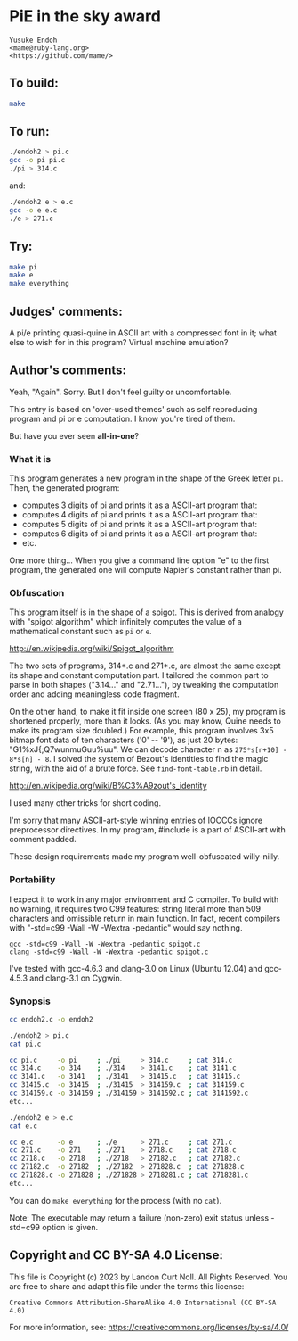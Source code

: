 # PiE in the sky award

    Yusuke Endoh  
    <mame@ruby-lang.org>  
    <https://github.com/mame/>  

## To build:

```sh
make
```

## To run:

```sh
./endoh2 > pi.c
gcc -o pi pi.c
./pi > 314.c
```

and:

```sh
./endoh2 e > e.c  
gcc -o e e.c
./e > 271.c
```

## Try:

```sh
make pi
make e
make everything
```

## Judges' comments:

A pi/e printing quasi-quine in ASCII art with a compressed font in it;
what else to wish for in this program? Virtual machine emulation?

## Author's comments:

Yeah, "Again".  Sorry.  But I don't feel guilty or uncomfortable.

This entry is based on 'over-used themes' such as self reproducing
program and pi or e computation.  I know you're tired of them.

But have you ever seen **all-in-one**?

### What it is

This program generates a new program in the shape of the Greek letter
`pi`.  Then, the generated program:

- computes 3 digits of pi and prints it as a ASCII-art program that:
- computes 4 digits of pi and prints it as a ASCII-art program that:
- computes 5 digits of pi and prints it as a ASCII-art program that:
- computes 6 digits of pi and prints it as a ASCII-art program that:
- etc.

One more thing...  When you give a command line option "e" to the
first program, the generated one will compute Napier's constant
rather than pi.


### Obfuscation

This program itself is in the shape of a spigot.  This is derived
from analogy with "spigot algorithm" which infinitely computes the
value of a mathematical constant such as `pi` or `e`.

<http://en.wikipedia.org/wiki/Spigot_algorithm>

The two sets of programs, 314\*.c and 271\*.c, are almost the same
except its shape and constant computation part.  I tailored the
common part to parse in both shapes ("3.14..." and "2.71..."), by
tweaking the computation order and adding meaningless code fragment.

On the other hand, to make it fit inside one screen (80 x 25), my
program is shortened properly, more than it looks.  (As you may
know, Quine needs to make its program size doubled.)
For example, this program involves 3x5 bitmap font data of ten
characters ('0' -- '9'), as just 20 bytes: "G1%xJ{;Q7wunmuGuu%uu".
We can decode character n as `275*s[n+10] - 8*s[n] - 8`.  I solved the
system of Bezout's identities to find the magic string, with the
aid of a brute force.  See `find-font-table.rb` in detail.

<http://en.wikipedia.org/wiki/B%C3%A9zout's_identity>

I used many other tricks for short coding.

I'm sorry that many ASCII-art-style winning entries of IOCCCs
ignore preprocessor directives.  In my program, #include is a part
of ASCII-art with comment padded.

These design requirements made my program well-obfuscated
willy-nilly.

### Portability

I expect it to work in any major environment and C compiler.
To build with no warning, it requires two C99 features: string
literal more than 509 characters and omissible return in main
function.  In fact, recent compilers with "-std=c99 -Wall -W
-Wextra -pedantic" would say nothing.

    gcc -std=c99 -Wall -W -Wextra -pedantic spigot.c
    clang -std=c99 -Wall -W -Wextra -pedantic spigot.c

I've tested with gcc-4.6.3 and clang-3.0 on Linux (Ubuntu 12.04)
and gcc-4.5.3 and clang-3.1 on Cygwin.

### Synopsis

```sh
cc endoh2.c -o endoh2

./endoh2 > pi.c
cat pi.c

cc pi.c     -o pi     ; ./pi     > 314.c     ; cat 314.c
cc 314.c    -o 314    ; ./314    > 3141.c    ; cat 3141.c
cc 3141.c   -o 3141   ; ./3141   > 31415.c   ; cat 31415.c
cc 31415.c  -o 31415  ; ./31415  > 314159.c  ; cat 314159.c
cc 314159.c -o 314159 ; ./314159 > 3141592.c ; cat 3141592.c
etc...

./endoh2 e > e.c
cat e.c

cc e.c      -o e      ; ./e      > 271.c     ; cat 271.c
cc 271.c    -o 271    ; ./271    > 2718.c    ; cat 2718.c
cc 2718.c   -o 2718   ; ./2718   > 27182.c   ; cat 27182.c
cc 27182.c  -o 27182  ; ./27182  > 271828.c  ; cat 271828.c
cc 271828.c -o 271828 ; ./271828 > 2718281.c ; cat 2718281.c
etc...
```

You can do `make everything` for the process (with no `cat`).

Note: The executable may return a failure (non-zero) exit status
unless -std=c99 option is given.

## Copyright and CC BY-SA 4.0 License:

This file is Copyright (c) 2023 by Landon Curt Noll.  All Rights Reserved.
You are free to share and adapt this file under the terms this license:

    Creative Commons Attribution-ShareAlike 4.0 International (CC BY-SA 4.0)

For more information, see: https://creativecommons.org/licenses/by-sa/4.0/

